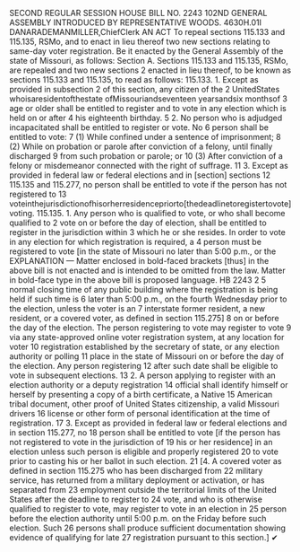 SECOND REGULAR SESSION
HOUSE BILL NO. 2243
102ND GENERAL ASSEMBLY
INTRODUCED BY REPRESENTATIVE WOODS.
4630H.01I DANARADEMANMILLER,ChiefClerk
AN ACT
To repeal sections 115.133 and 115.135, RSMo, and to enact in lieu thereof two new sections
relating to same-day voter registration.
Be it enacted by the General Assembly of the state of Missouri, as follows:
Section A. Sections 115.133 and 115.135, RSMo, are repealed and two new sections
2 enacted in lieu thereof, to be known as sections 115.133 and 115.135, to read as follows:
115.133. 1. Except as provided in subsection 2 of this section, any citizen of the
2 UnitedStates whoisaresidentofthestate ofMissouriandseventeen yearsandsix monthsof
3 age or older shall be entitled to register and to vote in any election which is held on or after
4 his eighteenth birthday.
5 2. No person who is adjudged incapacitated shall be entitled to register or vote. No
6 person shall be entitled to vote:
7 (1) While confined under a sentence of imprisonment;
8 (2) While on probation or parole after conviction of a felony, until finally discharged
9 from such probation or parole; or
10 (3) After conviction of a felony or misdemeanor connected with the right of suffrage.
11 3. Except as provided in federal law or federal elections and in [section] sections
12 115.135 and 115.277, no person shall be entitled to vote if the person has not registered to
13 voteinthejurisdictionofhisorherresidencepriorto[thedeadlinetoregistertovote]voting.
115.135. 1. Any person who is qualified to vote, or who shall become qualified to
2 vote on or before the day of election, shall be entitled to register in the jurisdiction within
3 which he or she resides. In order to vote in any election for which registration is required, a
4 person must be registered to vote [in the state of Missouri no later than 5:00 p.m., or the
EXPLANATION — Matter enclosed in bold-faced brackets [thus] in the above bill is not enacted and is
intended to be omitted from the law. Matter in bold-face type in the above bill is proposed language.
HB 2243 2
5 normal closing time of any public building where the registration is being held if such time is
6 later than 5:00 p.m., on the fourth Wednesday prior to the election, unless the voter is an
7 interstate former resident, a new resident, or a covered voter, as defined in section 115.275]
8 on or before the day of the election. The person registering to vote may register to vote
9 via any state-approved online voter registration system, at any location for voter
10 registration established by the secretary of state, or any election authority or polling
11 place in the state of Missouri on or before the day of the election. Any person registering
12 after such date shall be eligible to vote in subsequent elections.
13 2. A person applying to register with an election authority or a deputy registration
14 official shall identify himself or herself by presenting a copy of a birth certificate, a Native
15 American tribal document, other proof of United States citizenship, a valid Missouri drivers
16 license or other form of personal identification at the time of registration.
17 3. Except as provided in federal law or federal elections and in section 115.277, no
18 person shall be entitled to vote [if the person has not registered to vote in the jurisdiction of
19 his or her residence] in an election unless such person is eligible and properly registered
20 to vote prior to casting his or her ballot in such election.
21 [4. A covered voter as defined in section 115.275 who has been discharged from
22 military service, has returned from a military deployment or activation, or has separated from
23 employment outside the territorial limits of the United States after the deadline to register to
24 vote, and who is otherwise qualified to register to vote, may register to vote in an election in
25 person before the election authority until 5:00 p.m. on the Friday before such election. Such
26 persons shall produce sufficient documentation showing evidence of qualifying for late
27 registration pursuant to this section.]
✔
